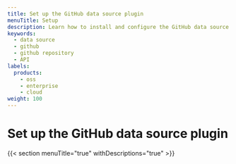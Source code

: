 ```yaml
---
title: Set up the GitHub data source plugin
menuTitle: Setup
description: Learn how to install and configure the GitHub data source plugin.
keywords:
  - data source
  - github
  - github repository
  - API
labels:
  products:
    - oss
    - enterprise
    - cloud
weight: 100
---
```


# Set up the GitHub data source plugin

{{< section menuTitle="true" withDescriptions="true" >}}
